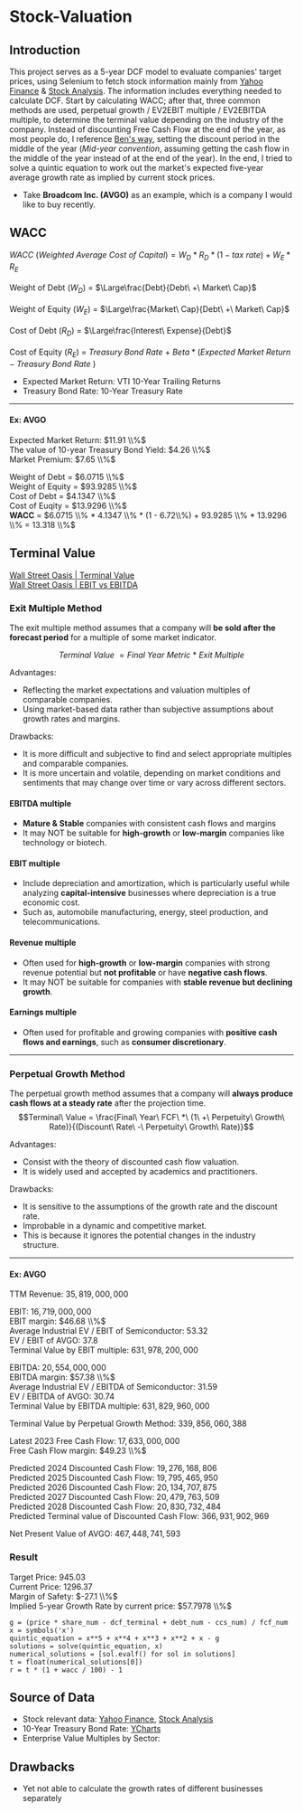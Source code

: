 # Stock-Valuation

## Introduction
This project serves as a 5-year DCF model to evaluate companies' target prices, using Selenium to fetch stock information mainly from [Yahoo Finance](https://finance.yahoo.com) & [Stock Analysis](https://stockanalysis.com). The information includes everything needed to calculate DCF. Start by calculating WACC; after that, three common methods are used, perpetual growth / EV2EBIT multiple / EV2EBITDA multiple, to determine the terminal value depending on the industry of the company. Instead of discounting Free Cash Flow at the end of the year, as most people do, I reference [Ben's way](https://www.youtube.com/@rareliquid), setting the discount period in the middle of the year (*Mid-year convention*, assuming getting the cash flow in the middle of the year instead of at the end of the year). In the end, I tried to solve a quintic equation to work out the market's expected five-year average growth rate as implied by current stock prices.

- Take **Broadcom Inc. (AVGO)** as an example, which is a company I would like to buy recently.

## WACC
$WACC\ (Weighted\ Average\ Cost\ of\ Capital) = W_D * R_D * (1-tax\ rate) + W_E * R_E$ <br><br>
Weight of Debt ($W_D$) = $\Large\frac{Debt}{Debt\ +\ Market\ Cap}$ <br><br>
Weight of Equity ($W_E$) = $\Large\frac{Market\ Cap}{Debt\ +\ Market\ Cap}$ <br><br>
Cost of Debt ($R_D$) = $\Large\frac{Interest\ Expense}{Debt}$ <br><br>
Cost of Equity ($R_E$) = $Treasury\ Bond\ Rate\ +\ Beta * (Expected\ Market\ Return - Treasury\ Bond\ Rate\ )$

* Expected Market Return: VTI 10-Year Trailing Returns
* Treasury Bond Rate: 10-Year Treasury Rate

---
#### Ex: AVGO

Expected Market Return: $11.91 \\%$  
The value of 10-year Treasury Bond Yield: $4.26 \\%$  
Market Premium: $7.65 \\%$  


Weight of Debt = $6.0715 \\%$  
Weight of Equity = $93.9285 \\%$  
Cost of Debt = $4.1347 \\%$  
Cost of Euqity = $13.9296 \\%$  
**WACC** = $6.0715 \\% * 4.1347 \\% * (1 - 6.72\\%) + 93.9285 \\% * 13.9296 \\% = 13.318 \\%$

## Terminal Value
[Wall Street Oasis | Terminal Value](https://www.wallstreetoasis.com/resources/skills/valuation/terminal-value)  
[Wall Street Oasis | EBIT vs EBITDA](https://www.wallstreetoasis.com/resources/skills/finance/exit-multiple)  

### Exit Multiple Method
The exit multiple method assumes that a company will **be sold after the forecast period** for a multiple of some market indicator.  

$$Terminal\ Value\ = Final\ Year\ Metric\ *\ Exit\ Multiple$$

Advantages:  
- Reflecting the market expectations and valuation multiples of comparable companies.
- Using market-based data rather than subjective assumptions about growth rates and margins.

Drawbacks:
- It is more difficult and subjective to find and select appropriate multiples and comparable companies.
- It is more uncertain and volatile, depending on market conditions and sentiments that may change over time or vary across different sectors.

#### EBITDA multiple
- **Mature & Stable** companies with consistent cash flows and margins
- It may NOT be suitable for **high-growth** or **low-margin** companies like technology or biotech.

#### EBIT multiple
- Include depreciation and amortization, which is particularly useful while analyzing **capital-intensive** businesses where depreciation is a true economic cost.
- Such as, automobile manufacturing, energy, steel production, and telecommunications.

#### Revenue multiple
- Often used for **high-growth** or **low-margin** companies with strong revenue potential but **not profitable** or have **negative cash flows**.
- It may NOT be suitable for companies with **stable revenue but declining growth**.

#### Earnings multiple
- Often used for profitable and growing companies with **positive cash flows and earnings**, such as **consumer discretionary**.

---

### Perpetual Growth Method
The perpetual growth method assumes that a company will **always produce cash flows at a steady rate** after the projection time.  
$$Terminal\ Value = \frac{Final\ Year\ FCF\ *\ (1\ +\ Perpetuity\ Growth\ Rate)}{(Discount\ Rate\ -\ Perpetuity\ Growth\ Rate)}$$

Advantages:
- Consist with the theory of discounted cash flow valuation.
- It is widely used and accepted by academics and practitioners.

Drawbacks:
- It is sensitive to the assumptions of the growth rate and the discount rate.
- Improbable in a dynamic and competitive market.
- This is because it ignores the potential changes in the industry structure.

---
#### Ex: AVGO
TTM Revenue: $35,819,000,000$

EBIT: $16,719,000,000$  
EBIT margin: $46.68 \\%$  
Average Industrial EV / EBIT of Semiconductor: $53.32$  
EV / EBIT of AVGO: $37.8$  
Terminal Value by EBIT multiple: $631,978,200,000$

EBITDA: $20,554,000,000$  
EBITDA margin: $57.38 \\%$  
Average Industrial EV / EBITDA of Semiconductor: $31.59$  
EV / EBITDA of AVGO: $30.74$  
Terminal Value by EBITDA multiple: $631,829,960,000$  

Terminal Value by Perpetual Growth Method: $339,856,060,388$

Latest 2023 Free Cash Flow:          $17,633,000,000$  
Free Cash Flow margin: $49.23 \\%$

Predicted 2024 Discounted Cash Flow: $19,276,168,806$    
Predicted 2025 Discounted Cash Flow: $19,795,465,950$  
Predicted 2026 Discounted Cash Flow: $20,134,707,875$  
Predicted 2027 Discounted Cash Flow: $20,479,763,509$  
Predicted 2028 Discounted Cash Flow: $20,830,732,484$  
Predicted Terminal value of Discounted Cash Flow:  $366,931,902,969$  

Net Present Value of AVGO: $467,448,741,593$

### Result
Target Price: $945.03$  
Current Price: $1296.37$  
Margin of Safety: $-27.1 \\%$  
Implied 5-year Growth Rate by current price: $57.7978 \\%$

```
g = (price * share_num - dcf_terminal + debt_num - ccs_num) / fcf_num
x = symbols('x')
quintic_equation = x**5 + x**4 + x**3 + x**2 + x - g
solutions = solve(quintic_equation, x)
numerical_solutions = [sol.evalf() for sol in solutions]
t = float(numerical_solutions[0])
r = t * (1 + wacc / 100) - 1
```


## Source of Data
- Stock relevant data: [Yahoo Finance](https://finance.yahoo.com), [Stock Analysis](https://stockanalysis.com)
- 10-Year Treasury Bond Rate: [YCharts](https://ycharts.com/indicators/10_year_treasury_rate)
- Enterprise Value Multiples by Sector: 

## Drawbacks
- Yet not able to calculate the growth rates of different businesses separately
